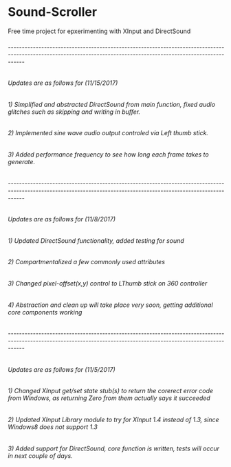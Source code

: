 # Sound-Scroller
Free time project for epxerimenting with XInput and DirectSound
###### ------------------------------------------------------------------------------------------------------------------------------------------------------------------

###### Updates are as follows for (11/15/2017)

###### 1) Simplified and abstracted DirectSound from main function, fixed audio glitches such as skipping and writing in buffer.
###### 2) Implemented sine wave audio output controled via Left thumb stick.
###### 3) Added performance frequency to see how long each frame takes to generate.

###### ------------------------------------------------------------------------------------------------------------------------------------------------------------------

###### Updates are as follows for (11/8/2017)

###### 1) Updated DirectSound functionality, added testing for sound
###### 2) Compartmentalized a few commonly used attributes
###### 3) Changed pixel-offset(x,y) control to LThumb stick on 360 controller
###### 4) Abstraction and clean up will take place very soon, getting additional core components working

###### ------------------------------------------------------------------------------------------------------------------------------------------------------------------
             
###### Updates are as follows for (11/5/2017)

###### 1) Changed XInput get/set state stub(s) to return the corerect error code from Windows, as returning Zero from them actually says it succeeded
###### 2) Updated XInput Library module to try for XInput 1.4 instead of 1.3, since Windows8 does not support 1.3
###### 3) Added support for DirectSound, core function is written, tests will occur in next couple of days.
